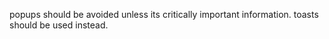 
popups should be avoided unless its critically important information. toasts should be used instead.
